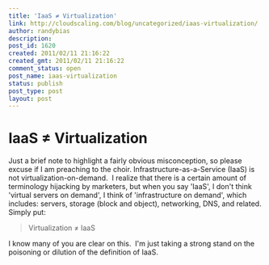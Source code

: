 ```yaml
---
title: 'IaaS ≠ Virtualization'
link: http://cloudscaling.com/blog/uncategorized/iaas-virtualization/
author: randybias
description: 
post_id: 1620
created: 2011/02/11 21:16:22
created_gmt: 2011/02/11 21:16:22
comment_status: open
post_name: iaas-virtualization
status: publish
post_type: post
layout: post
---
```


# IaaS ≠ Virtualization

Just a brief note to highlight a fairly obvious misconception, so please excuse if I am preaching to the choir. Infrastructure-as-a-Service (IaaS) is not virtualization-on-demand.  I realize that there is a certain amount of terminology hijacking by marketers, but when you say 'IaaS', I don't think 'virtual servers on demand', I think of 'infrastructure on demand', which includes: servers, storage (block and object), networking, DNS, and related. Simply put: 

> Virtualization ≠ IaaS

I know many of you are clear on this.  I'm just taking a strong stand on the poisoning or dilution of the definition of IaaS.